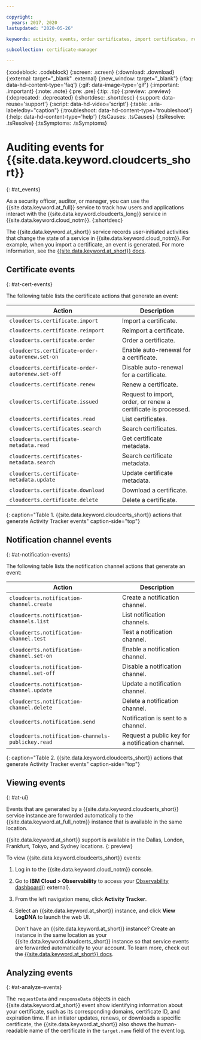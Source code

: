 ```yaml
---

copyright:
  years: 2017, 2020
lastupdated: "2020-05-26"

keywords: activity, events, order certificates, import certificates, renew certificates, list certificates, issued, search certificates, certificates, certificate metadata

subcollection: certificate-manager

---
```


{:codeblock: .codeblock}
{:screen: .screen}
{:download: .download}
{:external: target="_blank" .external}
{:new_window: target="_blank"}
{:faq: data-hd-content-type='faq'}
{:gif: data-image-type='gif'}
{:important: .important}
{:note: .note}
{:pre: .pre}
{:tip: .tip}
{:preview: .preview}
{:deprecated: .deprecated}
{:shortdesc: .shortdesc}
{:support: data-reuse='support'}
{:script: data-hd-video='script'}
{:table: .aria-labeledby="caption"}
{:troubleshoot: data-hd-content-type='troubleshoot'}
{:help: data-hd-content-type='help'}
{:tsCauses: .tsCauses}
{:tsResolve: .tsResolve}
{:tsSymptoms: .tsSymptoms}



# Auditing events for {{site.data.keyword.cloudcerts_short}} 
{: #at_events}

As a security officer, auditor, or manager, you can use the {{site.data.keyword.at_full}} service to track how users and applications interact with the {{site.data.keyword.cloudcerts_long}} service in {{site.data.keyword.cloud_notm}}.
{:shortdesc}

The {{site.data.keyword.at_short}} service records user-initiated activities that change the state of a service in {{site.data.keyword.cloud_notm}}. For example, when you import a certificate, an event is generated. For more information, see the [{{site.data.keyword.at_short}} docs](/docs/Activity-Tracker-with-LogDNA?topic=Activity-Tracker-with-LogDNA-getting-started).

## Certificate events
{: #at-cert-events}

The following table lists the certificate actions that generate an event:

| Action                                           | Description                                                    |
| ------------------------------------------------ | -------------------------------------------------------------- |
| `cloudcerts.certificate.import`                  | Import a certificate.                                          |
| `cloudcerts.certificate.reimport`                | Reimport a certificate.                                        |
| `cloudcerts.certificate.order`                   | Order a certificate.                                           |
| `cloudcerts.certificate-order-autorenew.set-on`  | Enable auto-renewal for a certificate.                         |
| `cloudcerts.certificate-order-autorenew.set-off` | Disable auto-renewal for a certificate.                        |
| `cloudcerts.certificate.renew`                   | Renew a certificate.                                           |
| `cloudcerts.certificate.issued`                  | Request to import, order, or renew a certificate is processed. |
| `cloudcerts.certificates.read`                   | List certificates.                                             |
| `cloudcerts.certificates.search`                 | Search certificates.                                           |
| `cloudcerts.certificate-metadata.read`           | Get certificate metadata.                                      |
| `cloudcerts.certificates-metadata.search`        | Search certificate metadata.                                   |
| `cloudcerts.certificate-metadata.update`         | Update certificate metadata.                                   |
| `cloudcerts.certificate.download`                | Download a certificate.                                        |
| `cloudcerts.certificate.delete`                  | Delete a certificate.                                          |
{: caption="Table 1. {{site.data.keyword.cloudcerts_short}} actions that generate Activity Tracker events" caption-side="top"}

## Notification channel events
{: #at-notification-events} 

The following table lists the notification channel actions that generate an event:

| Action                                            | Description                                      |
| ------------------------------------------------- | ------------------------------------------------ |
| `cloudcerts.notification-channel.create`          | Create a notification channel.                   |
| `cloudcerts.notification-channels.list`           | List notification channels.                      |
| `cloudcerts.notification-channel.test`            | Test a notification channel.                     |
| `cloudcerts.notification-channel.set-on`          | Enable a notification channel.                   |
| `cloudcerts.notification-channel.set-off`         | Disable a notification channel.                  |
| `cloudcerts.notification-channel.update`          | Update a notification channel.                   |
| `cloudcerts.notification-channel.delete`          | Delete a notification channel.                   |
| `cloudcerts.notification.send`                    | Notification is sent to a channel.               |
| `cloudcerts.notification-channels-publickey.read` | Request a public key for a notification channel. |
{: caption="Table 2. {{site.data.keyword.cloudcerts_short}} actions that generate Activity Tracker events" caption-side="top"}

## Viewing events
{: #at-ui}

Events that are generated by a {{site.data.keyword.cloudcerts_short}} service instance are forwarded automatically to the {{site.data.keyword.at_full_notm}} instance that is available in the same location. 

{{site.data.keyword.at_short}} support is available in the Dallas, London, Frankfurt, Tokyo, and Sydney locations.
{: preview} 

To view {{site.data.keyword.cloudcerts_short}} events:

1. Log in to the {{site.data.keyword.cloud_notm}} console.
2. Go to **IBM Cloud > Observability** to access your [Observability dashboard](https://{DomainName}/observe){: external}.
3. From the left navigation menu, click **Activity Tracker**.
4. Select an {{site.data.keyword.at_short}} instance, and click **View LogDNA** to launch the web UI.

   Don't have an {{site.data.keyword.at_short}} instance? Create an instance in the same location as your {{site.data.keyword.cloudcerts_short}} instance so that service events are forwarded automatically to your account. To learn more, check out the [{{site.data.keyword.at_short}} docs](/docs/Activity-Tracker-with-LogDNA?topic=logdnaat-getting-started).

## Analyzing events
{: #at-analyze-events}

The `requestData` and `responseData` objects in each {{site.data.keyword.at_short}} event show identifying information about your certificate, such as its corresponding domains, certificate ID, and expiration time. If an initiator updates, renews, or downloads a specific certificate, the {{site.data.keyword.at_short}} also shows the human-readable name of the certificate in the `target.name` field of the event log.